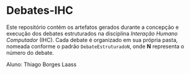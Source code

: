 # Debates-IHC

Este repositório contém os artefatos gerados durante a concepção e execução dos debates estruturados na disciplina _Interação Humano Computador_ (IHC). Cada debate é organizado em sua própria pasta, nomeada conforme o padrão `DebateEstruturadoN`, onde **N** representa o número do debate.

Aluno: Thiago Borges Laass